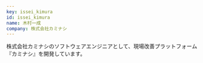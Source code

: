 ```yaml
---
key: issei_kimura
id: issei_kimura
name: 木村一成
company: 株式会社カミナシ
---
```

株式会社カミナシのソフトウェアエンジニアとして、現場改善プラットフォーム『カミナシ』を開発しています。